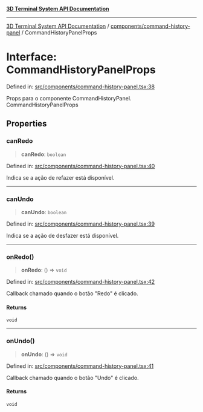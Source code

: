 [**3D Terminal System API Documentation**](../../../README.md)

***

[3D Terminal System API Documentation](../../../README.md) / [components/command-history-panel](../README.md) / CommandHistoryPanelProps

# Interface: CommandHistoryPanelProps

Defined in: [src/components/command-history-panel.tsx:38](https://github.com/Dicommunitas/ThreeJS_Terminal_3D/blob/924f3613caa2db721a2c5fd220c2ea062aa5d81f/src/components/command-history-panel.tsx#L38)

Props para o componente CommandHistoryPanel.
 CommandHistoryPanelProps

## Properties

### canRedo

> **canRedo**: `boolean`

Defined in: [src/components/command-history-panel.tsx:40](https://github.com/Dicommunitas/ThreeJS_Terminal_3D/blob/924f3613caa2db721a2c5fd220c2ea062aa5d81f/src/components/command-history-panel.tsx#L40)

Indica se a ação de refazer está disponível.

***

### canUndo

> **canUndo**: `boolean`

Defined in: [src/components/command-history-panel.tsx:39](https://github.com/Dicommunitas/ThreeJS_Terminal_3D/blob/924f3613caa2db721a2c5fd220c2ea062aa5d81f/src/components/command-history-panel.tsx#L39)

Indica se a ação de desfazer está disponível.

***

### onRedo()

> **onRedo**: () => `void`

Defined in: [src/components/command-history-panel.tsx:42](https://github.com/Dicommunitas/ThreeJS_Terminal_3D/blob/924f3613caa2db721a2c5fd220c2ea062aa5d81f/src/components/command-history-panel.tsx#L42)

Callback chamado quando o botão "Redo" é clicado.

#### Returns

`void`

***

### onUndo()

> **onUndo**: () => `void`

Defined in: [src/components/command-history-panel.tsx:41](https://github.com/Dicommunitas/ThreeJS_Terminal_3D/blob/924f3613caa2db721a2c5fd220c2ea062aa5d81f/src/components/command-history-panel.tsx#L41)

Callback chamado quando o botão "Undo" é clicado.

#### Returns

`void`
